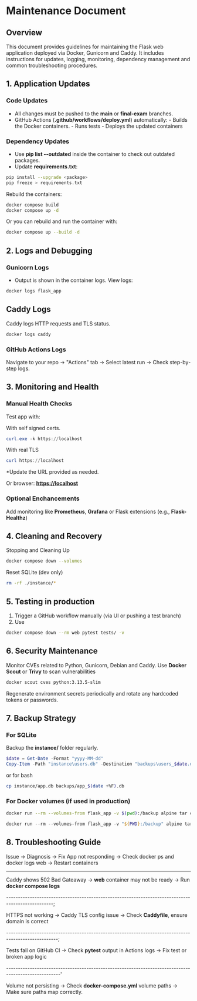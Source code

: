 # Maintenance Document

## Overview

This document provides guidelines for maintaining the Flask web application deployed via Docker, Gunicorn and Caddy. It includes instructions for updates, logging, monitoring, dependency management and common troubleshooting procedures.

## 1. Application Updates

### Code Updates

- All changes must be pushed to the __main__ or __final-exam__ branches.
- GitHub Actions (__.github/workflows/deploy.yml__) automatically:
                    - Builds the Docker containers.
                    - Runs tests
                    - Deploys the updated containers

### Dependency Updates

- Use __pip list --outdated__ inside the container to check out outdated packages.
- Update __requirements.txt__:

```bash
pip install --upgrade <package>
pip freeze > requirements.txt
```

Rebuild the containers:

```bash
docker compose build
docker compose up -d
```

Or you can rebuild and run the container with:

```bash
docker compose up --build -d
```

## 2. Logs and Debugging

### Gunicorn Logs

- Output is shown in the container logs.
View logs:

```bash
docker logs flask_app
```

## Caddy Logs

Caddy logs HTTP requests and TLS status.

```bash
docker logs caddy
```

### GitHub Actions Logs

Navigate to your repo -> "Actions" tab -> Select latest run -> Check step-by-step logs.

## 3. Monitoring and Health

### Manual Health Checks

Test app with:

With self signed certs.

```powershell
curl.exe -k https://localhost
```

With real TLS

```powershell
curl https://localhost
```

*Update the URL provided as needed.

Or browser: __<https://localhost>__

### Optional Enchancements

Add monitoring like __Prometheus__, __Grafana__ or Flask extensions (e.g., __Flask-Healthz__)

## 4. Cleaning and Recovery

Stopping and Cleaning Up

```bash
docker compose down --volumes
```

Reset SQLite (dev only)

```bash
rm -rf ./instance/*
```

## 5. Testing in production

1. Trigger a GitHub workflow manually (via UI or pushing a test branch)
2. Use

```bash
docker compose down --rm web pytest tests/ -v
```

## 6. Security Maintenance

Monitor CVEs related to Python, Gunicorn, Debian and Caddy.
Use __Docker Scout__ or __Trivy__ to scan vulnerabilities

```bash
docker scout cves python:3.13.5-slim
```

Regenerate environment secrets periodically and rotate any hardcoded tokens or passwords.

## 7. Backup Strategy

### For SQLite

Backup the __instance/__ folder regularly.

```powershell
$date = Get-Date -Format "yyyy-MM-dd"
Copy-Item -Path "instance\users.db" -Destination "backups\users_$date.db"
```

or for bash

```bash
cp instance/app.db backups/app_$(date +%F).db
```

### For Docker volumes (if used in production)

```bash
docker run --rm --volumes-from flask_app -v $(pwd):/backup alpine tar cvf /backup/backup.tar /app/instance
```

```powershell
docker run --rm --volumes-from flask_app -v "${PWD}:/backup" alpine tar cvf /backup/backup.tar /app/instance
```

## 8. Troubleshooting Guide

Issue     ->    Diagnosis   ->  Fix
App not responding  ->  Check docker ps and docker logs web  ->  Restart containers

--------------------------------------------------------------------------------------------
Caddy shows 502 Bad Gateaway  ->  __web__ container may not be ready ->  Run __docker compose logs__

--------------------------------------------------------------------------------------------------;

HTTPS not working   ->   Caddy TLS config issue  ->   Check __Caddyfile__, ensure domain is correct

----------------------------------------------------------------------------------------------------;

Tests fail on GitHub CI  -> Check __pytest__ output in Actions logs  -> Fix test or broken app logic

-----------------------------------------------------------------------------------------------------'

Volume not persisting   ->  Check __docker-compose.yml__ volume paths   -> Make sure paths map correctly.
